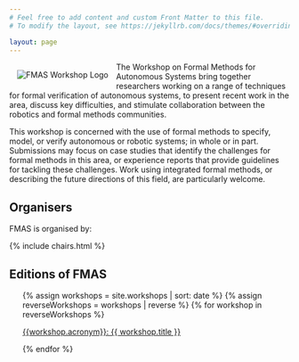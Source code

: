 ```yaml
---
# Feel free to add content and custom Front Matter to this file.
# To modify the layout, see https://jekyllrb.com/docs/themes/#overriding-theme-defaults

layout: page
---
```


<img alt="FMAS Workshop Logo" style="float: left; margin: 1em" src="{{site.logos}}/FMAS-Logo.png">

The Workshop on Formal Methods for Autonomous Systems bring together researchers working on a range of techniques for formal verification of autonomous systems, to present recent work in the area, discuss key difficulties, and stimulate collaboration between the robotics and formal methods communities.

This workshop is concerned with the use of formal methods to specify, model, or verify autonomous or robotic systems; in whole or in part. Submissions may focus on case studies that identify the challenges for formal methods in this area, or experience reports that provide guidelines for tackling these challenges. Work using integrated formal methods, or describing the future directions of this field, are particularly welcome.

## Organisers


FMAS is organised by:

  {% include chairs.html %}

## Editions of FMAS
<ul>
{% assign workshops = site.workshops | sort: date %}
{% assign reverseWorkshops = workshops | reverse %}
{% for workshop in reverseWorkshops %}
  <p><a href="{{ site.url }}{{ workshop.permalink }}">{{workshop.acronym}}: {{ workshop.title }}</a></p>
{% endfor %}
</ul>
